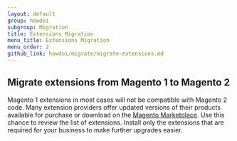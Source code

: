 ```yaml
---
layout: default
group: howdoi
subgroup: Migration
title: Extensions Migration
menu_title: Extensions Migration
menu_order: 2
github_link: howdoi/migrate/migrate-extensions.md
---
```


## Migrate extensions from Magento 1 to Magento 2

Magento 1 extensions in most cases will not be compatible with Magento 2 code. Many extension providers offer updated versions of their products available for purchase 
or download on the <a href="https://marketplace.magento.com/extensions.html">Magento Marketplace</a>. Use this chance to review the list of extensions. Install only the extensions 
that are required for your business to make further upgrades easier.

